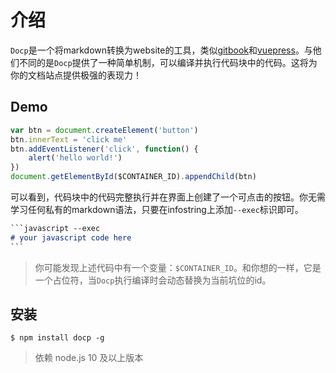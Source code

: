 # 介绍

`Docp`是一个将markdown转换为website的工具，类似[gitbook](https://www.gitbook.com/)和[vuepress](https://github.com/vuejs/vuepress)。与他们不同的是`Docp`提供了一种简单机制，可以编译并执行代码块中的代码。这将为你的文档站点提供极强的表现力！

## Demo

```javascript --exec --unfold
var btn = document.createElement('button')
btn.innerText = 'click me'
btn.addEventListener('click', function() {
	alert('hello world!')
})
document.getElementById($CONTAINER_ID).appendChild(btn)
```

可以看到，代码块中的代码完整执行并在界面上创建了一个可点击的按钮。你无需学习任何私有的markdown语法，只要在infostring上添加`--exec`标识即可。

```markdown
​```javascript --exec
# your javascript code here
​```
```

> 你可能发现上述代码中有一个变量：`$CONTAINER_ID`。和你想的一样，它是一个占位符，当`Docp`执行编译时会动态替换为当前坑位的id。



## 安装

```shell
$ npm install docp -g
```

> 依赖 node.js 10 及以上版本
